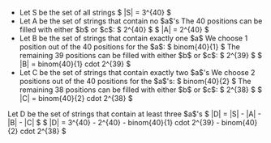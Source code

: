 <ul>
<li> Let S be the set of all strings 
$ |S| = 3^{40} $
	<li> Let A be the set of strings that contain no $a$'s 
The 40 positions can be filled with either $b$ or $c$: $ 2^{40} $ 
$ |A| = 2^{40} $
	<li> Let B be the set of strings that contain exactly one $a$ 
We choose 1 position out of the 40 positions for the $a$: $ binom{40}{1} $ 
The remaining 39 positions can be filled with either $b$ or $c$: $ 2^{39} $ 
$ |B| = binom{40}{1} cdot 2^{39} $
	<li> Let C be the set of strings that contain exactly two $a$'s 
We choose 2 positions out of the 40 positions for the $a$'s: $ binom{40}{2} $ 
The remaining 38 positions can be filled with either $b$ or $c$: $ 2^{38} $ 
$ |C| = binom{40}{2} cdot 2^{38} $
</ul>
Let D be the set of strings that contain at least three $a$'s 
$ |D| = |S| - |A| - |B| - |C| $ 
$ |D| = 3^{40} - 2^{40} - binom{40}{1} cdot 2^{39} - binom{40}{2} cdot 2^{38} $

